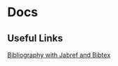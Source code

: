 # Docs
## Useful Links
[Bibliography with Jabref and Bibtex](http://tex.stackexchange.com/questions/79427/bibtex-and-jabref)
